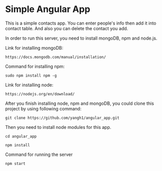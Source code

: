 # Simple Angular App


This is a simple contacts app. You can enter people's info then add it into contact 
table. And also you can delete the contact you add.

In order to run this server, you need to install mongoDB, npm and node.js.

Link for installing mongoDB:

```
https://docs.mongodb.com/manual/installation/
```

Command for installing npm:

```
sudo npm install npm -g
```

Link for installing node:

```
https://nodejs.org/en/download/
```

After you finish installing node, npm and mongoDB, you could clone this project by using following command:

```
git clone https://github.com/yangh1/angular_app.git
```

Then you need to install node modules for this app.

```
cd angular_app

npm install
```

Command for running the server
```
npm start
```
